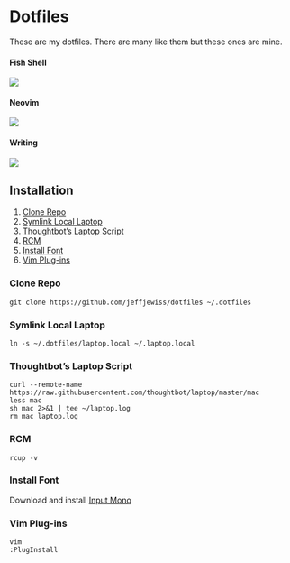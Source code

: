 # Dotfiles

These are my dotfiles. There are many like them but these ones are mine.


#### Fish Shell
![](https://cldup.com/SUyn0L8rel.png)

#### Neovim
![](https://cldup.com/0xxgm5j8Up.png)

#### Writing
![](https://cldup.com/GS52Q9q2my.png)


## Installation

1. [Clone Repo](#clone-repo)
2. [Symlink Local Laptop](#symlink-local-laptop)
3. [Thoughtbot’s Laptop Script](#thoughtbots-laptop-script)
4. [RCM](#rcm)
5. [Install Font](#install-font)
6. [Vim Plug-ins](#vim-plug-ins)


### Clone Repo

```shell
git clone https://github.com/jeffjewiss/dotfiles ~/.dotfiles
```


### Symlink Local Laptop

```shell
ln -s ~/.dotfiles/laptop.local ~/.laptop.local
```


### Thoughtbot’s Laptop Script

```shell
curl --remote-name https://raw.githubusercontent.com/thoughtbot/laptop/master/mac
less mac
sh mac 2>&1 | tee ~/laptop.log
rm mac laptop.log
```


### RCM

```shell
rcup -v
```


### Install Font

Download and install [Input Mono](http://input.fontbureau.com/download/)


### Vim Plug-ins

```shell
vim
:PlugInstall
```
